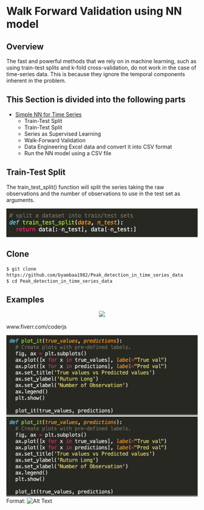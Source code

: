 # Walk Forward Validation using NN model

## Overview
The fast and powerful methods that we rely on in machine learning, such as using train-test splits and k-fold cross-validation, do not work in the case of time-series data. This is because they ignore the temporal components inherent in the problem. 


## This Section is divided into the following parts
- [Simple NN for Time Series](#machine-learning-from-scratch)
  * Train-Test Split
  * Train-Test Split
  * Series as Supervised Learning
  * Walk-Forward Validation
  * Data Engineering Excel data and convert it into CSV format
  * Run the NN model using a CSV file
  
## Train-Test Split
The train_test_split() function will split the series taking the raw observations and the number of observations to use in the test set as arguments.

![Train test split](/images/train_test_split.png)


## Clone
    $ git clone https://github.com/byambaa1982/Peak_detection_in_time_series_data
    $ cd Peak_detection_in_time_series_data


## Examples

<p align="center">
    <img src="https://github.com/byambaa1982/Peak_detection_in_time_series_data/tree/master/images/plot.png" width="640"\>
</p>
www.fiverr.com/coderjs


![GitHub Logo](/images/plot.png)
![GitHub Logo](/images/plot.png)
Format: ![Alt Text](url)
